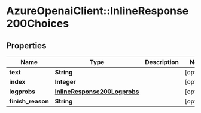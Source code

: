 # AzureOpenaiClient::InlineResponse200Choices

## Properties
Name | Type | Description | Notes
------------ | ------------- | ------------- | -------------
**text** | **String** |  | [optional] 
**index** | **Integer** |  | [optional] 
**logprobs** | [**InlineResponse200Logprobs**](InlineResponse200Logprobs.md) |  | [optional] 
**finish_reason** | **String** |  | [optional] 

